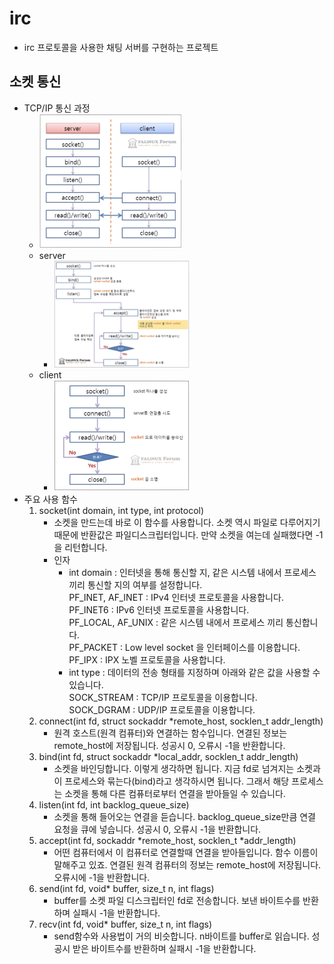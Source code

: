 # irc
+ irc 프로토콜을 사용한 채팅 서버를 구현하는 프로젝트

## 소켓 통신
+ TCP/IP 통신 과정
	+ <img src="./readme_img/tcp_ip.png" width="50%" height="50%"/>
	+ server
		+ <img src="./readme_img/server.png" width="50%" height="50%"/>
	+ client
		+ <img src="./readme_img/client.png" width="50%" height="50%"/>
+ 주요 사용 함수
	1. socket(int domain, int type, int protocol)
		+ 소켓을 만드는데 바로 이 함수를 사용합니다. 소켓 역시 파일로 다루어지기 때문에 반환값은 파일디스크립터입니다. 만약 소켓을 여는데 실패했다면 -1을 리턴합니다.
		+ 인자
			+ int domain : 인터넷을 통해 통신할 지, 같은 시스템 내에서 프로세스 끼리 통신할 지의 여부를 설정합니다.  
				PF_INET, AF_INET :	IPv4 인터넷 프로토콜을 사용합니다.  
				PF_INET6 :	IPv6 인터넷 프로토콜을 사용합니다.  
				PF_LOCAL, AF_UNIX :	같은 시스템 내에서 프로세스 끼리 통신합니다.  
				PF_PACKET :	Low level socket 을 인터페이스를 이용합니다.  
				PF_IPX :	IPX 노벨 프로토콜을 사용합니다.  
			+ int type : 데이터의 전송 형태를 지정하며 아래와 같은 값을 사용할 수 있습니다.  
				SOCK_STREAM :	TCP/IP 프로토콜을 이용합니다.  
				SOCK_DGRAM :	UDP/IP 프로토콜을 이용합니다.  
	2. connect(int fd, struct sockaddr *remote_host, socklen_t addr_length)
		+ 원격 호스트(원격 컴퓨터)와 연결하는 함수입니다. 연결된 정보는 remote_host에 저장됩니다. 성공시 0, 오류시 -1을 반환합니다.
	3. bind(int fd, struct sockaddr *local_addr, socklen_t addr_length)
		+ 소켓을 바인딩합니다. 이렇게 생각하면 됩니다. 지금 fd로 넘겨지는 소켓과 이 프로세스와 묶는다(bind)라고 생각하시면 됩니다. 그래서 해당 프로세스는 소켓을 통해 다른 컴퓨터로부터 연결을 받아들일 수 있습니다.
	4. listen(int fd, int backlog_queue_size)
		+ 소켓을 통해 들어오는 연결을 듣습니다. backlog_queue_size만큼 연결 요청을 큐에 넣습니다. 성공시 0, 오류시 -1을 반환합니다.
	5. accept(int fd, sockaddr *remote_host, socklen_t *addr_length)
		+ 어떤 컴퓨터에서 이 컴퓨터로 연결할때 연결을 받아들입니다. 함수 이름이 말해주고 있죠. 연결된 원격 컴퓨터의 정보는 remote_host에 저장됩니다. 오류시에 -1을 반환합니다.
	6. send(int fd, void* buffer, size_t n, int flags)
		+ buffer를 소켓 파일 디스크립터인 fd로 전송합니다. 보낸 바이트수를 반환하며 실패시 -1을 반환합니다.
	7. recv(int fd, void* buffer, size_t n, int flags)
		+ send함수와 사용법이 거의 비슷합니다. n바이트를 buffer로 읽습니다. 성공시 받은 바이트수를 반환하며 실패시 -1을 반환합니다.